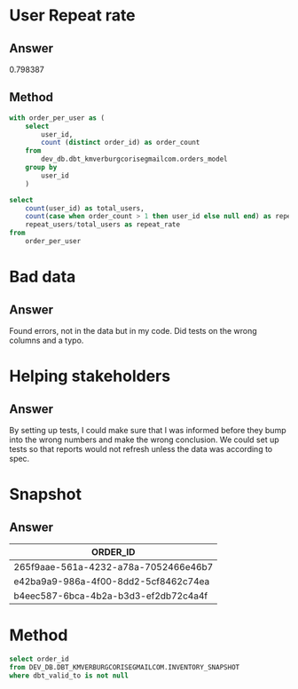 # User Repeat rate
## Answer
0.798387
## Method
```SQL
with order_per_user as (
    select 
        user_id,
        count (distinct order_id) as order_count
    from 
        dev_db.dbt_kmverburgcorisegmailcom.orders_model
    group by
        user_id
    )

select
    count(user_id) as total_users,
    count(case when order_count > 1 then user_id else null end) as repeat_users,
    repeat_users/total_users as repeat_rate
from
    order_per_user
```

# Bad data 
## Answer
Found errors, not in the data but in my code. Did tests on the wrong columns and a typo.

# Helping stakeholders
## Answer
By setting up tests, I could make sure that I was informed before they bump into the wrong numbers and make the wrong conclusion. We could set up tests so that reports would not refresh unless the data was according to spec.


# Snapshot
## Answer
| ORDER_ID                             |
|--------------------------------------|
| 265f9aae-561a-4232-a78a-7052466e46b7 |
| e42ba9a9-986a-4f00-8dd2-5cf8462c74ea |
| b4eec587-6bca-4b2a-b3d3-ef2db72c4a4f |

# Method
```SQL
select order_id
from DEV_DB.DBT_KMVERBURGCORISEGMAILCOM.INVENTORY_SNAPSHOT
where dbt_valid_to is not null
```



